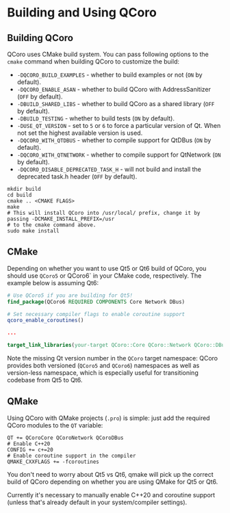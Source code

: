 <!--
SPDX-FileCopyrightText: 2022 Daniel Vrátil <dvratil@kde.org>

SPDX-License-Identifier: GFDL-1.3-or-later
-->

# Building and Using QCoro

## Building QCoro

QCoro uses CMake build system. You can pass following options to the `cmake` command when building
QCoro to customize the build:

* `-DQCORO_BUILD_EXAMPLES` - whether to build examples or not (`ON` by default).
* `-DQCORO_ENABLE_ASAN` - whether to build QCoro with AddressSanitizer (`OFF` by default).
* `-DBUILD_SHARED_LIBS` - whether to build QCoro as a shared library (`OFF` by default).
* `-DBUILD_TESTING` - whether to build tests (`ON` by default).
* `-DUSE_QT_VERSION` - set to `5` or `6` to force a particular version of Qt. When not set the highest available version is used.
* `-DQCORO_WITH_QTDBUS` - whether to compile support for QtDBus (`ON` by default).
* `-DQCORO_WITH_QTNETWORK` - whether to compile support for QtNetwork (`ON` by default).
* `-DQCORO_DISABLE_DEPRECATED_TASK_H` - will not build and install the deprecated task.h header (`OFF` by default).

```
mkdir build
cd build
cmake .. <CMAKE FLAGS>
make
# This will install QCoro into /usr/local/ prefix, change it by passing -DCMAKE_INSTALL_PREFIX=/usr
# to the cmake command above.
sudo make install
```

## CMake

Depending on whether you want to use Qt5 or Qt6 build of QCoro, you should use `QCoro5` or QCoro6` in your
CMake code, respectively. The example below is assuming Qt6:

```cmake
# Use QCoro5 if you are building for Qt5!
find_package(QCoro6 REQUIRED COMPONENTS Core Network DBus)

# Set necessary compiler flags to enable coroutine support
qcoro_enable_coroutines()

...

target_link_libraries(your-target QCoro::Core QCoro::Network QCoro::DBus)
```

Note the missing Qt version number in the `QCoro` target namespace: QCoro provides both
versioned (`QCoro5` and `QCoro6`) namespaces as well as version-less namespace, which is
especially useful for transitioning codebase from Qt5 to Qt6.

## QMake

Using QCoro with QMake projects (`.pro`) is simple: just add the required QCoro modules to the `QT`
variable:

```
QT += QCoroCore QCoroNetwork QCoroDBus
# Enable C++20
CONFIG += c+=20
# Enable coroutine support in the compiler
QMAKE_CXXFLAGS += -fcoroutines
```

You don't need to worry about Qt5 vs Qt6, qmake will pick up the correct build of QCoro depending
on whether you are using QMake for Qt5 or Qt6.

Currently it's necessary to manually enable C++20 and coroutine support (unless that's already
default in your system/compiler settings).
